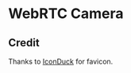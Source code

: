 # WebRTC Camera



## Credit
Thanks to [IconDuck](https://iconduck.com/icons/33354/photo-camera) for favicon.